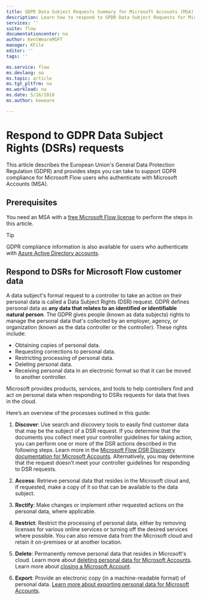 ```yaml
---
title: GDPR Data Subject Requests Summary for Microsoft Accounts (MSA)| Microsoft Docs
description: Learn how to respond to GPDR Data Subject Requests for Microsoft Flow.  
services: ''
suite: flow
documentationcenter: na
author: KentWeareMSFT
manager: KFile
editor: ''
tags: ''

ms.service: flow
ms.devlang: na
ms.topic: article
ms.tgt_pltfrm: na
ms.workload: na
ms.date: 5/16/2018
ms.author: keweare

---
```

# Respond to GDPR Data Subject Rights (DSRs) requests

This article describes the European Union's General Data Protection Regulation (GDPR) and provides steps you can take to support GDPR compliance for Microsoft Flow users who authenticate with Microsoft Accounts (MSA).

## Prerequisites

You need an MSA with a [free Microsoft Flow license](https://flow.microsoft.com/pricing/) to perform the steps in this article.

>[!TIP]
> GDPR compliance information is also available for users who authenticate with [Azure Active Directory accounts](gdpr-dsr-summary.md).
>
>

## Respond to DSRs for Microsoft Flow customer data

A data subject's formal request to a controller to take an action on their personal data is called a Data Subject Rights (DSR) request. GDPR defines personal data as **any data that relates to an identified or identifiable natural person**. The GDPR gives people (known as data subjects) rights to manage the personal data that's collected by an employer, agency, or organization (known as the data controller or the controller). These rights include:

* Obtaining copies of personal data.
* Requesting corrections to personal data.
* Restricting processing of personal data.
* Deleting personal data.
* Receiving personal data in an electronic format so that it can be moved to another controller.

Microsoft provides products, services, and tools to help controllers find and act on personal data when responding to DSRs requests for data that lives in the cloud.

Here’s an overview of the processes outlined in this guide:

1. **Discover**: Use search and discovery tools to easily find customer data that may be the subject of a DSR request. If you determine that the documents you collect meet your controller guidelines for taking action, you can perform one or more of the DSR actions described in the following steps. Learn more in the [Microsoft Flow DSR Discovery documentation for Microsoft Accounts](gdpr-dsr-discovery-msa.md). Alternatively, you may determine that the request doesn’t meet your controller guidelines for responding to DSR requests.

1. **Access**: Retrieve personal data that resides in the Microsoft cloud and, if requested, make a copy of it so that can be available to the data subject.

1. **Rectify**: Make changes or implement other requested actions on the personal data, where applicable.

1. **Restrict**: Restrict the processing of personal data, either by removing licenses for various online services or turning off the desired services where possible. You can also remove data from the Microsoft cloud and retain it on-premises or at another location.

1. **Delete**: Permanently remove personal data that resides in Microsoft's cloud. Learn more about [deleting personal data for Microsoft Accounts](gdpr-dsr-delete-msa.md). Learn more about [closing a Microsoft Account](gdpr-dsr-accountclose-msa.md).

1. **Export**: Provide an electronic copy (in a machine-readable format) of personal data. [Learn more about exporting personal data for Microsoft Accounts](gdpr-dsr-export-msa.md).

